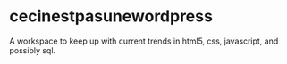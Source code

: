 # cecinestpasunewordpress
A workspace to keep up with current trends in html5, css, javascript, and possibly sql.
